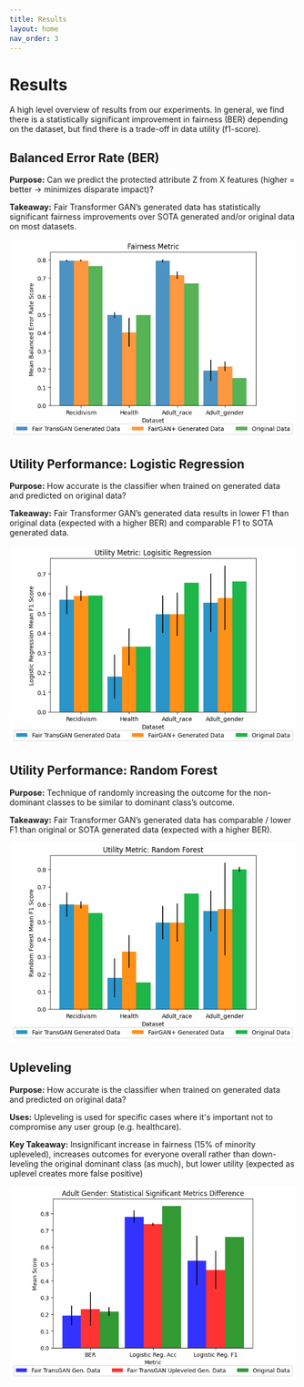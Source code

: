 ```yaml
---
title: Results
layout: home
nav_order: 3
---
```


# Results
A high level overview of results from our experiments. In general, we find there is a statistically significant improvement in fairness (BER) depending on the dataset, but find there is a trade-off in data utility (f1-score).

## Balanced Error Rate (BER)
**Purpose:** Can we predict the protected attribute Z from X features (higher = better -> minimizes disparate impact)?

**Takeaway:**  Fair Transformer GAN’s generated data has statistically significant fairness improvements over SOTA generated and/or original data on most datasets.

![](/images/ber_results.png)

## Utility Performance: Logistic Regression
**Purpose:** How accurate is the classifier when trained on generated data and predicted on original data?

**Takeaway:**  Fair Transformer GAN’s generated data results in lower F1 than original data (expected with a higher BER) and comparable F1 to SOTA generated data.

![](/images/lr_results.png)

## Utility Performance: Random Forest
**Purpose:** Technique of randomly increasing the outcome for the non-dominant classes to be similar to dominant class’s outcome.

**Takeaway:**  Fair Transformer GAN’s generated data has comparable / lower F1 than original or SOTA generated data (expected with a higher BER).

![](/images/rf_results.png)

## Upleveling
**Purpose:** How accurate is the classifier when trained on generated data and predicted on original data?

**Uses:** Upleveling is used for specific cases where it's important not to compromise any user group (e.g. healthcare).

**Key Takeaway:** Insignificant increase in fairness (15% of minority upleveled), increases outcomes for everyone overall rather than down-leveling the original dominant class (as much), but lower utility (expected as uplevel creates more false positive)


![](/images/uplevel_results.png)
